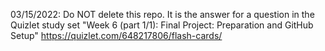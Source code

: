 03/15/2022: Do NOT delete this repo. It is the answer for a question in the Quizlet study set "Week 6 (part 1/1): Final Project: Preparation and GitHub Setup" <https://quizlet.com/648217806/flash-cards/>
